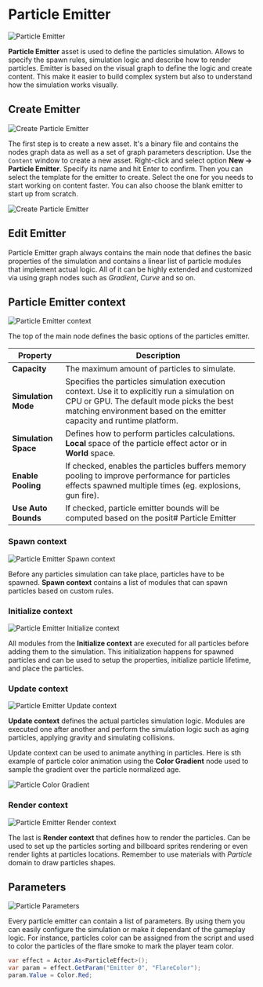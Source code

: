 # Particle Emitter

![Particle Emitter](media/particle-emitter.png)

**Particle Emitter** asset is used to define the particles simulation. Allows to specify the spawn rules, simulation logic and describe how to render particles. Emitter is based on the visual graph to define the logic and create content. This make it easier to build complex system but also to understand how the simulation works visually.

## Create Emitter

![Create Particle Emitter](media/particle-emitter-create-new.jpg)

The first step is to create a new asset. It's a binary file and contains the nodes graph data as well as a set of graph parameters description. Use the `Content` window to create a new asset. Right-click and select option **New -> Particle Emitter**. Specify its name and hit Enter to confirm. Then you can select the template for the emitter to create. Select the one for you needs to start working on content faster. You can also choose the blank emitter to start up from scratch.

![Create Particle Emitter](media/particle-emitter-create-template.jpg)

## Edit Emitter

Particle Emitter graph always contains the main node that defines the basic properties of the simulation and contains a linear list of particle modules that implement actual logic. All of it can be highly extended and customized via using graph nodes such as *Gradient*, *Curve* and so on.

## Particle Emitter context

![Particle Emitter context](media/particle-emitter-main-node.png)

The top of the main node defines the basic options of the particles emitter.

| Property | Description |
|--------|--------|
| **Capacity** | The maximum amount of particles to simulate. |
| **Simulation Mode** | Specifies the particles simulation execution context. Use it to explicitly run a simulation on CPU or GPU. The default mode picks the best matching environment based on the emitter capacity and runtime platform. |
| **Simulation Space** | Defines how to perform particles calculations. **Local** space of the particle effect actor or in **World** space. |
| **Enable Pooling** | If checked, enables the particles buffers memory pooling to improve performance for particles effects spawned multiple times (eg. explosions, gun fire). |
| **Use Auto Bounds** | If checked, particle emitter bounds will be computed based on the posit# Particle Emitter

### Spawn context

![Particle Emitter Spawn context](media/particle-emitter-spawn.png)

Before any particles simulation can take place, particles have to be spawned. **Spawn context** contains a list of modules that can spawn particles based on custom rules.

### Initialize context

![Particle Emitter Initialize context](media/particle-emitter-initialize.png)

All modules from the **Initialize context** are executed for all particles before adding them to the simulation. This initialization happens for spawned particles and can be used to setup the properties, initialize particle lifetime, and place the particles.

### Update context

![Particle Emitter Update context](media/particle-emitter-update.png)

**Update context** defines the actual particles simulation logic. Modules are executed one after another and perform the simulation logic such as aging particles, applying gravity and simulating collisions.

Update context can be used to animate anything in particles. Here is sth example of particle color animation using the **Color Gradient** node used to sample the gradient over the particle normalized age.

![Particle Color Gradient](media/particle-color-gradient.gif)

### Render context

![Particle Emitter Render context](media/particle-emitter-render.png)

The last is **Render context** that defines how to render the particles. Can be used to set up the particles sorting and billboard sprites rendering or even render lights at particles locations. Remember to use materials with *Particle* domain to draw particles shapes.

## Parameters

![Particle Parameters](media/particle-emitter-parameters.jpg)

Every particle emitter can contain a list of parameters. By using them you can easily configure the simulation or make it dependant of the gameplay logic. For instance, particles color can be assigned from the script and used to color the particles of the flare smoke to mark the player team color.

```cs
var effect = Actor.As<ParticleEffect>();
var param = effect.GetParam("Emitter 0", "FlareColor");
param.Value = Color.Red;
```


